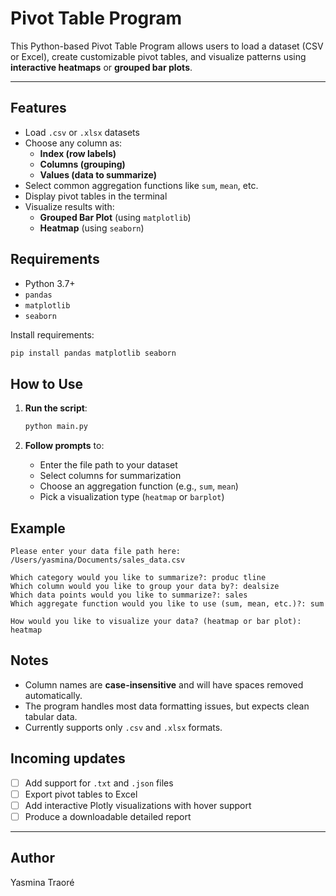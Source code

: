 # Pivot Table Program

This Python-based Pivot Table Program allows users to load a dataset (CSV or Excel), create customizable pivot tables, and visualize patterns using **interactive heatmaps** or **grouped bar plots**.

---

## Features

- Load `.csv` or `.xlsx` datasets
- Choose any column as:
  - **Index (row labels)**
  - **Columns (grouping)**
  - **Values (data to summarize)**
- Select common aggregation functions like `sum`, `mean`, etc.
- Display pivot tables in the terminal
- Visualize results with:
  - **Grouped Bar Plot** (using `matplotlib`)
  - **Heatmap** (using `seaborn`)


## Requirements

- Python 3.7+
- `pandas`
- `matplotlib`
- `seaborn`

Install requirements:

```bash
pip install pandas matplotlib seaborn
````


## How to Use

1. **Run the script**:

   ```bash
   python main.py
   ```

2. **Follow prompts** to:

   * Enter the file path to your dataset
   * Select columns for summarization
   * Choose an aggregation function (e.g., `sum`, `mean`)
   * Pick a visualization type (`heatmap` or `barplot`)


## Example

```
Please enter your data file path here: /Users/yasmina/Documents/sales_data.csv

Which category would you like to summarize?: produc tline
Which column would you like to group your data by?: dealsize
Which data points would you like to summarize?: sales
Which aggregate function would you like to use (sum, mean, etc.)?: sum

How would you like to visualize your data? (heatmap or bar plot): heatmap
```


## Notes

* Column names are **case-insensitive** and will have spaces removed automatically.
* The program handles most data formatting issues, but expects clean tabular data.
* Currently supports only `.csv` and `.xlsx` formats.


## Incoming updates

* [ ] Add support for `.txt` and `.json` files
* [ ] Export pivot tables to Excel
* [ ] Add interactive Plotly visualizations with hover support
* [ ] Produce a downloadable detailed report

---

## Author

Yasmina Traoré

